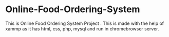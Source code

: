 # Online-Food-Ordering-System
This is Online Food Ordering System Project . This is made with the help of xammp as it has html, css, php, mysql and run in chromebrowser server. 
